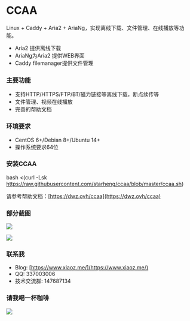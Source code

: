 # CCAA

Linux + Caddy + Aria2 + AriaNg，实现离线下载、文件管理、在线播放等功能。

- Aria2 提供离线下载
- AriaNg为Aria2 提供WEB界面
- Caddy filemanager提供文件管理

### 主要功能

* 支持HTTP/HTTPS/FTP/BT/磁力链接等离线下载，断点续传等
* 文件管理、视频在线播放
* 完善的帮助文档

### 环境要求

* CentOS 6+/Debian 8+/Ubuntu 14+
* 操作系统要求64位

### 安装CCAA

bash <(curl -Lsk https://raw.githubusercontent.com/starheng/ccaa/blob/master/ccaa.sh)

请参考帮助文档：[https://dwz.ovh/ccaa](https://dwz.ovh/ccaa)

### 部分截图

![](https://imgurl.org/upload/1810/e8bf5842058b46c5.png)

![](https://imgurl.org/upload/1810/1180fb03eb3117ce.png)

### 联系我

* Blog: [https://www.xiaoz.me/](https://www.xiaoz.me/)
* QQ: 337003006
* 技术交流群: 147687134

### 请我喝一杯咖啡

![](https://imgurl.org/upload/1712/cb349aa4a1b95997.png)
